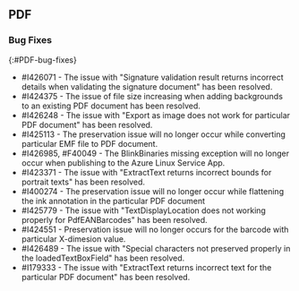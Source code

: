 ## PDF

### Bug Fixes 
{:#PDF-bug-fixes}

* \#I426071 -   The issue with "Signature validation result returns incorrect details when validating the signature document" has been resolved.  
* \#I424375 -    The issue of file size increasing when adding backgrounds to an existing PDF document has been resolved. 
* \#I426248 -    The issue with "Export as image does not work for particular PDF document" has been resolved. 
* \#I425113 -    The preservation issue will no longer occur while converting particular EMF file to PDF document. 
* \#I426985, \#F40049 - The BlinkBinaries missing exception will no longer occur when publishing to the Azure Linux Service App. 
* \#I423371 -   The issue with "ExtractText returns incorrect bounds for portrait texts" has been resolved. 
* \#I400274 -   The preservation issue will no longer occur while flattening the ink annotation in the particular PDF document 
* \#I425779 -   The issue with "TextDisplayLocation does not working properly for PdfEANBarcodes" has been resolved.
* \#I424551 -   Preservation issue will no longer occurs for the barcode with particular X-dimesion value. 
* \#I426489 -   The issue with "Special characters not preserved properly in the loadedTextBoxField" has been resolved. 
* \#I179333 -   The issue with "ExtractText returns incorrect text for the particular PDF document" has been resolved.   